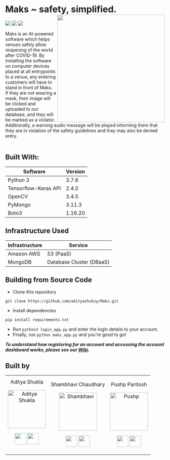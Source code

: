 # Maks ~ safety, simplified. <img src=https://maks-images-aws-bucket.s3.ap-south-1.amazonaws.com/maks-logo.png width=340 align='right'>
![](https://img.shields.io/github/forks/adityashukzy/Maks?style=for-the-badge)
![](https://img.shields.io/github/stars/adityashukzy/Maks?color=purple&style=for-the-badge)
![](https://img.shields.io/github/license/adityashukzy/Maks?style=for-the-badge)

Maks is an AI-powered software which helps venues safely allow reopening of the world after COVID-19. By installing the software on computer devices placed at all entrypoints to a venue, any entering customers will have to stand in front of Maks. If they are not wearing a mask, their image will be clicked and uploaded to our database, and they will be marked as a violator. Additionally, a warning audio message will be played informing them that they are in violation of the safety guidelines and they may also be denied entry.
<br><br>


## Built With:
| Software | Version |
|----------|---------|
| Python 3 | 3.7.6 |
| Tensorflow-Keras API | 2.4.0 |
| OpenCV | 3.4.5 |
| PyMongo | 3.11.3 |
| Boto3 | 1.16.20 |

## Infrastructure Used
| Infrastructure | Service |
|----------|-------------|
| Amazon AWS | S3 (PaaS) |
| MongoDB | Database Cluster (DBaaS) |


## Building from Source Code
* Clone this repository
```
git clone https://github.com/adityashukzy/Maks.git
```
* Install dependencies
```
pip install requirements.txt
```
* Run `python3 login_app.py` and enter the login details to your account.
* Finally, run `python maks_app.py` and you're good to go!

***To understand how registering for an account and accessing the account dashboard works, please see our <a href=''>Wiki</a>.***
<br>

## Built by
<table align="center">
<tr align="center">


<td width:25%>
Aditya Shukla

<p align="center">
<img src = "https://avatars1.githubusercontent.com/u/20011207?s=400&u=7570f3915eca3bcd55cd72c60038e4f68965db4b&v=4"  height="120" alt="Aditya Shukla">
</p>
<p align="center">
<a href = "https://github.com/adityashukzy"><img src = "http://www.iconninja.com/files/241/825/211/round-collaboration-social-github-code-circle-network-icon.svg" width="36" height = "36"/></a>
<a href = "https://www.linkedin.com/in/aditya-shukla-975940188/">
<img src = "http://www.iconninja.com/files/863/607/751/network-linkedin-social-connection-circular-circle-media-icon.svg" width="36" height="36"/>
</a>
</p>
</td>


<td width:25%>

Shambhavi Chaudhary

<p align="center">
<img src = "https://media-exp1.licdn.com/dms/image/C5603AQHDMfOKs3AtQg/profile-displayphoto-shrink_800_800/0/1592561627052?e=1625702400&v=beta&t=cHDqjs0VlVUtu-_vy8a3XRUM00NRaqmBuNuXN2OO5HA"  height="120" alt="Shambhavi">
</p>
<p align="center">
<a href = "https://github.com/Shambhavi272000"><img src = "http://www.iconninja.com/files/241/825/211/round-collaboration-social-github-code-circle-network-icon.svg" width="36" height = "36"/></a>
<a href = "https://www.linkedin.com/in/shambhavi-chaudhary-53268018b/">
<img src = "http://www.iconninja.com/files/863/607/751/network-linkedin-social-connection-circular-circle-media-icon.svg" width="36" height="36"/>
</a>
</p>
</td>

<td width:25%>

Pushp Paritosh

<p align="center">
<img src = "https://media-exp1.licdn.com/dms/image/C4E03AQHYNKfDI1n3NQ/profile-displayphoto-shrink_800_800/0/1617983207281?e=1625702400&v=beta&t=zG3SBv2fAYF4uotrWB95nfjdaY4Tt5UCZy8iGU5XyYQ"  height="120" alt="Pushp">
</p>
<p align="center">
<a href = "https://github.com/pushpparitosh2000"><img src = "http://www.iconninja.com/files/241/825/211/round-collaboration-social-github-code-circle-network-icon.svg" width="36" height = "36"/></a>
<a href = "https://www.linkedin.com/in/pushp-paritosh-14359b181/">
<img src = "http://www.iconninja.com/files/863/607/751/network-linkedin-social-connection-circular-circle-media-icon.svg" width="36" height="36"/>
</a>
</p>
</td>

</table>
